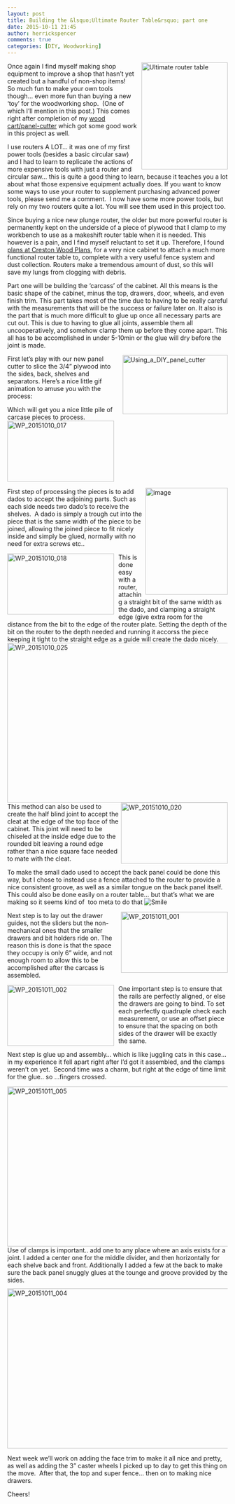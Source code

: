 ```yaml
---
layout: post
title: Building the &lsquo;Ultimate Router Table&rsquo; part one
date: 2015-10-11 21:45
author: herrickspencer
comments: true
categories: [DIY, Woodworking]
---
```

<a href="http://www.crestonwood.com/plans.php" target="_blank"><img style="background-image:none;float:right;padding-top:0;padding-left:0;margin:0 0 0 10px;display:inline;padding-right:0;border-width:0;" title="The goal" src="/{{ site.postMedia }}/2015/10/image3.png" alt="Ultimate router table" width="197" height="244" align="right" border="0" /></a>Once again I find myself making shop equipment to improve a shop that hasn’t yet created but a handful of non-shop items!   So much fun to make your own tools though… even more fun than buying a new ‘toy’ for the woodworking shop.  (One of which I’ll mention in this post.) This comes right after completion of my <a href="https://herrickspencer.wordpress.com/2015/09/29/rolling-woodcart-with-panel-cutter/" target="_blank">wood cart/panel-cutter</a> which got some good work in this project as well.

I use routers A LOT… it was one of my first power tools (besides a basic circular saw) and I had to learn to replicate the actions of more expensive tools with just a router and circular saw… this is quite a good thing to learn, because it teaches you a lot about what those expensive equipment actually does. If you want to know some ways to use your router to supplement purchasing advanced power tools, please send me a comment.  I now have some more power tools, but rely on my two routers quite a lot. You will see them used in this project too.

Since buying a nice new plunge router, the older but more powerful router is permanently kept on the underside of a piece of plywood that I clamp to my workbench to use as a makeshift router table when it is needed. This however is a pain, and I find myself reluctant to set it up. Therefore, I found <a href="http://www.crestonwood.com/plans.php" target="_blank">plans at Creston Wood Plans</a>, for a very nice cabinet to attach a much more functional router table to, complete with a very useful fence system and dust collection. Routers make a tremendous amount of dust, so this will save my lungs from clogging with debris.

Part one will be building the ‘carcass’ of the cabinet. All this means is the basic shape of the cabinet, minus the top, drawers, door, wheels, and even finish trim. This part takes most of the time due to having to be really careful with the measurements that will be the success or failure later on. It also is the part that is much more difficult to glue up once all necessary parts are cut out. This is due to having to glue all joints, assemble them all uncooperatively, and somehow clamp them up before they come apart. This all has to be accomplished in under 5-10min or the glue will dry before the joint is made.

<a href="/{{ site.postMedia }}/2015/10/using_a_diy_panel_cutter.gif"><img style="float:right;margin:0 0 0 10px;display:inline;" title="Using_a_DIY_panel_cutter" src="/{{ site.postMedia }}/2015/10/using_a_diy_panel_cutter_thumb.gif" alt="Using_a_DIY_panel_cutter" width="240" height="135" align="right" /></a>First let’s play with our new panel cutter to slice the 3/4” plywood into the sides, back, shelves and separators. Here’s a nice little gif animation to amuse you with the process:

Which will get you a nice little pile of carcase pieces to process. <a href="/{{ site.postMedia }}/2015/10/wp_20151010_017.jpg"><img style="background-image:none;padding-top:0;padding-left:0;display:inline;padding-right:0;border-width:0;" title="WP_20151010_017" src="/{{ site.postMedia }}/2015/10/wp_20151010_017_thumb.jpg" alt="WP_20151010_017" width="244" height="139" border="0" /></a>

<a href="/{{ site.postMedia }}/2015/10/image2.png"><img style="background-image:none;float:right;padding-top:0;padding-left:0;display:inline;padding-right:0;border-width:0;" title="image" src="/{{ site.postMedia }}/2015/10/image_thumb2.png" alt="image" width="188" height="244" align="right" border="0" /></a>First step of processing the pieces is to add dados to accept the adjoining parts. Such as each side needs two dado’s to receive the shelves.  A dado is simply a trough cut into the piece that is the same width of the piece to be joined, allowing the joined piece to fit nicely inside and simply be glued, normally with no need for extra screws etc..

<a href="/{{ site.postMedia }}/2015/10/wp_20151010_0181.jpg"><img style="background-image:none;float:left;padding-top:0;padding-left:0;margin:0 10px 0 0;display:inline;padding-right:0;border-width:0;" title="WP_20151010_018" src="/{{ site.postMedia }}/2015/10/wp_20151010_018_thumb1.jpg" alt="WP_20151010_018" width="244" height="139" align="left" border="0" /></a>This is done easy with a router, attaching a straight bit of the same width as the dado, and clamping a straight edge (give extra room for the distance from the bit to the edge of the router plate. Setting the depth of the bit on the router to the depth needed and running it accorss the piece keeping it tight to the straight edge as a guide will create the dado nicely.<a href="/{{ site.postMedia }}/2015/10/wp_20151010_0251.jpg"><img style="background-image:none;float:right;padding-top:0;padding-left:0;display:inline;padding-right:0;border-width:0;" title="WP_20151010_025" src="/{{ site.postMedia }}/2015/10/wp_20151010_025_thumb1.jpg" alt="WP_20151010_025" width="644" height="365" align="right" border="0" /></a>

<a href="/{{ site.postMedia }}/2015/10/wp_20151010_020.jpg"><img style="background-image:none;float:right;padding-top:0;padding-left:0;display:inline;padding-right:0;border-width:0;" title="WP_20151010_020" src="/{{ site.postMedia }}/2015/10/wp_20151010_020_thumb.jpg" alt="WP_20151010_020" width="244" height="139" align="right" border="0" /></a>This method can also be used to create the half blind joint to accept the cleat at the edge of the top face of the cabinet. This joint will need to be chiseled at the inside edge due to the rounded bit leaving a round edge rather than a nice square face needed to mate with the cleat.

To make the small dado used to accept the back panel could be done this way, but I chose to instead use a fence attached to the router to provide a nice consistent groove, as well as a similar tongue on the back panel itself. This could also be done easily on a router table… but that’s what we are making so it seems kind of  too meta to do that <img class="wlEmoticon wlEmoticon-smile" style="border-style:none;" src="/{{ site.postMedia }}/2015/10/wlemoticon-smile.png" alt="Smile" />

<a href="/{{ site.postMedia }}/2015/10/wp_20151011_001.jpg"><img style="background-image:none;float:right;padding-top:0;padding-left:0;display:inline;padding-right:0;border-width:0;" title="WP_20151011_001" src="/{{ site.postMedia }}/2015/10/wp_20151011_001_thumb.jpg" alt="WP_20151011_001" width="244" height="139" align="right" border="0" /></a>Next step is to lay out the drawer guides, not the sliders but the non-mechanical ones that the smaller drawers and bit holders ride on. The reason this is done is that the space they occupy is only 6” wide, and not enough room to allow this to be accomplished after the carcass is assembled.

<a href="/{{ site.postMedia }}/2015/10/wp_20151011_002.jpg"><img style="background-image:none;float:left;padding-top:0;padding-left:0;margin:0 10px 0 0;display:inline;padding-right:0;border-width:0;" title="WP_20151011_002" src="/{{ site.postMedia }}/2015/10/wp_20151011_002_thumb.jpg" alt="WP_20151011_002" width="244" height="139" align="left" border="0" /></a>One important step is to ensure that the rails are perfectly aligned, or else the drawers are going to bind. To set each perfectly quadruple check each measurement, or use an offset piece to ensure that the spacing on both sides of the drawer will be exactly the same.

Next step is glue up and assembly… which is like juggling cats in this case… in my experience it fell apart right after I’d got it assembled, and the clamps weren’t on yet.  Second time was a charm, but right at the edge of time limit for the glue.. so …fingers crossed.

<a href="/{{ site.postMedia }}/2015/10/wp_20151011_0052.jpg"><img style="background-image:none;padding-top:0;padding-left:0;display:inline;padding-right:0;border:0;" title="WP_20151011_005" src="/{{ site.postMedia }}/2015/10/wp_20151011_005_thumb2.jpg" alt="WP_20151011_005" width="644" height="365" border="0" /></a>Use of clamps is important.. add one to any place where an axis exists for a joint. I added a center one for the middle divider, and then horizontally for each shelve back and front. Additionally I added a few at the back to make sure the back panel snuggly glues at the tounge and groove provided by the sides.<a href="/{{ site.postMedia }}/2015/10/wp_20151011_0041.jpg"><img style="background-image:none;padding-top:0;padding-left:0;margin:11px 0 0;display:inline;padding-right:0;border-width:0;" title="WP_20151011_004" src="/{{ site.postMedia }}/2015/10/wp_20151011_004_thumb1.jpg" alt="WP_20151011_004" width="644" height="365" border="0" /></a>

Next week we’ll work on adding the face trim to make it all nice and pretty, as well as adding the 3” caster wheels I picked up to day to get this thing on the move.  After that, the top and super fence… then on to making nice drawers.

Cheers!
